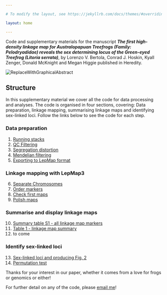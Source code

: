 ```yaml
---

# To modify the layout, see https://jekyllrb.com/docs/themes/#overriding-theme-defaults

layout: home

---
```


Code and supplementary materials for the manuscript ***The first high-density linkage map for Australopapuan Treefrogs (Family: Pelodryadidae) reveals the sex determining locus of the Green-eyed Treefrog (Litoria serrata)***,
by Lorenzo V. Bertola, Conrad J. Hoskin, Kyall Zenger, Donald McKnight and Megan Higgie
published in Heredity.

![ReplaceWithGraphicalAbstract](CuteFrog.png)

## Structure

In this supplementary material we cover all the code for data processing and analyses. The code is organised in four sections, covering: Data preparation, linkage mapping, summarising linkage maps and identifying sex-linked loci. Follow the links below to see the code for each step.

### Data preparation

1. [Running stacks](1_DataPrep_Stacks.html)
2. [QC Filtering](2_DataPrep_QCFiltering.html)
3. [Segregation distortion](3_DataPrep_SegregationDistortion.html)
4. [Mendelian filtering](4_DataPrep_MendelianFiltering.html)
5. [Exporting to LepMap format](5_DataPrep_ExportingToMappingFormats.html)

### Linkage mapping with LepMap3

6. [Separate Chromosomes](6_LepMap3_SeparateChromosomes.html)
7. [Order markers](7_LepMap3_OrderMarkers.html)
8. [Check first maps](8_LepMap3_CheckMaps.html)
9. [Polish maps](9_LepMap3_PolishMaps.html)

### Summarise and display linkage maps

10. [Summary table S1 - all linkage map markers](10_Summary_SuppTable1.html)
11. [Table 1 - linkage map summary](11_Summary_Table1.html)
12. to come

### Identify sex-linked loci

13. [Sex-linked loci and producing Fig. 2](13_SexLinkedLoci.html)
14. [Permutation test](14_SexLinkedLoci_PermutationTest.html)

Thanks for your interest in our paper, whether it comes from a love for frogs or genomics or either!

For further detail on any of the code, please [email me](mailto:lorenzo.bertola@my.jcu.edu.au)!